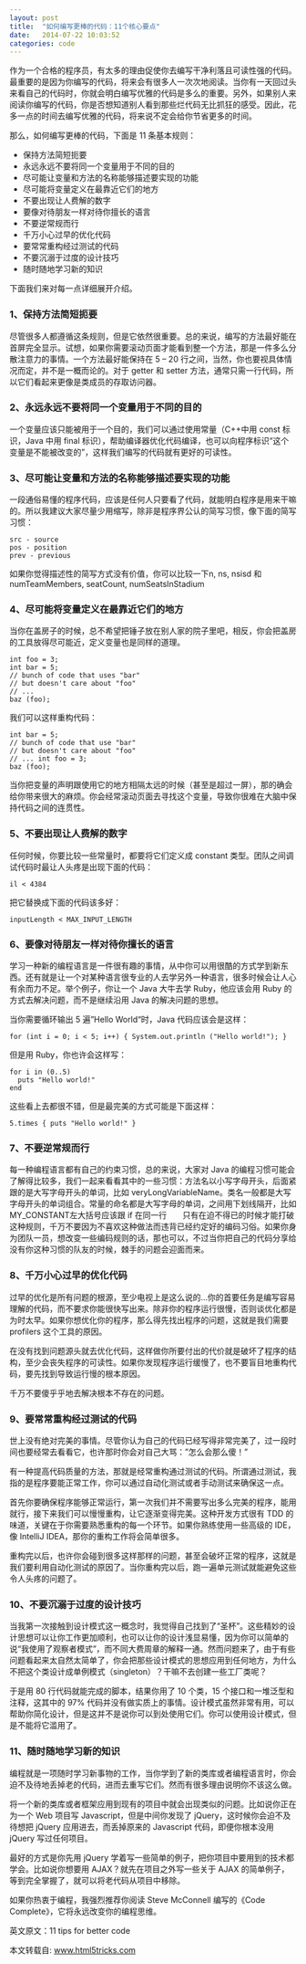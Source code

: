 ```yaml
---
layout: post
title:  "如何编写更棒的代码：11个核心要点"
date:   2014-07-22 10:03:52
categories: code
---
```


作为一个合格的程序员，有太多的理由促使你去编写干净利落且可读性强的代码。最重要的是因为你编写的代码，将来会有很多人一次次地阅读。当你有一天回过头来看自己的代码时，你就会明白编写优雅的代码是多么的重要。另外，如果别人来阅读你编写的代码，你是否想知道别人看到那些烂代码无比抓狂的感受。因此，花多一点的时间去编写优雅的代码，将来说不定会给你节省更多的时间。


那么，如何编写更棒的代码，下面是 11 条基本规则：


* 保持方法简短扼要
* 永远永远不要将同一个变量用于不同的目的
* 尽可能让变量和方法的名称能够描述要实现的功能
* 尽可能将变量定义在最靠近它们的地方
* 不要出现让人费解的数字
* 要像对待朋友一样对待你擅长的语言
* 不要逆常规而行
* 千万小心过早的优化代码
* 要常常重构经过测试的代码
* 不要沉溺于过度的设计技巧
* 随时随地学习新的知识

下面我们来对每一点详细展开介绍。

### 1、保持方法简短扼要


尽管很多人都遵循这条规则，但是它依然很重要。总的来说，编写的方法最好能在首屏完全显示。试想，如果你需要滚动页面才能看到整一个方法，那是一件多么分散注意力的事情。一个方法最好能保持在 5 – 20 行之间，当然，你也要视具体情况而定，并不是一概而论的。对于 getter 和 setter 方法，通常只需一行代码，所以它们看起来更像是类成员的存取访问器。

### 2、永远永远不要将同一个变量用于不同的目的

一个变量应该只能被用于一个目的，我们可以通过使用常量（C++中用 const 标识，Java 中用 final 标识），帮助编译器优化代码编译，也可以向程序标识“这个变量是不能被改变的”，这样我们编写的代码就有更好的可读性。

### 3、尽可能让变量和方法的名称能够描述要实现的功能

一段通俗易懂的程序代码，应该是任何人只要看了代码，就能明白程序是用来干嘛的。所以我建议大家尽量少用缩写，除非是程序界公认的简写习惯，像下面的简写习惯：

	src - source
	pos - position
	prev - previous

如果你觉得描述性的简写方式没有价值，你可以比较一下n, ns, nsisd 和 numTeamMembers, seatCount, numSeatsInStadium

### 4、尽可能将变量定义在最靠近它们的地方

当你在盖房子的时候，总不希望把锤子放在别人家的院子里吧，相反，你会把盖房的工具放得尽可能近，定义变量也是同样的道理。

	int foo = 3;
	int bar = 5;
	// bunch of code that uses "bar"
	// but doesn't care about "foo"
	// ... 
	baz (foo); 

我们可以这样重构代码：

	int bar = 5;
	// bunch of code that use "bar"
	// but doesn't care about "foo"
	// ... int foo = 3;
	baz (foo);

当你把变量的声明跟使用它的地方相隔太远的时候（甚至是超过一屏），那的确会给你带来很大的麻烦。你会经常滚动页面去寻找这个变量，导致你很难在大脑中保持代码之间的连贯性。

### 5、不要出现让人费解的数字

任何时候，你要比较一些常量时，都要将它们定义成 constant 类型。团队之间调试代码时最让人头疼是出现下面的代码：

	il < 4384 

把它替换成下面的代码该多好：

	inputLength < MAX_INPUT_LENGTH

### 6、要像对待朋友一样对待你擅长的语言

学习一种新的编程语言是一件很有趣的事情，从中你可以用很酷的方式学到新东西。还有就是让一个对某种语言很专业的人去学另外一种语言，很多时候会让人心有余而力不足。举个例子，你让一个 Java 大牛去学 Ruby，他应该会用 Ruby 的方式去解决问题，而不是继续沿用 Java 的解决问题的思想。

当你需要循环输出 5 遍”Hello World“时，Java 代码应该会是这样：

	for (int i = 0; i < 5; i++) { System.out.println ("Hello world!"); }

但是用 Ruby，你也许会这样写：

	for i in (0..5)
	  puts "Hello world!"
	end 

这些看上去都很不错，但是最完美的方式可能是下面这样：

	5.times { puts "Hello world!" }

### 7、不要逆常规而行

每一种编程语言都有自己的约束习惯，总的来说，大家对 Java 的编程习惯可能会了解得比较多，我们一起来看看其中的一些习惯：方法名以小写字母开头，后面紧跟的是大写字母开头的单词，比如 veryLongVariableName。类名一般都是大写字母开头的单词组合。常量的命名都是大写字母的单词，之间用下划线隔开，比如 MY_CONSTANT左大括号应该跟 if 在同一行　　只有在迫不得已的时候才能打破这种规则，千万不要因为不喜欢这种做法而违背已经约定好的编码习俗。如果你身为团队一员，想改变一些编码规则的话，那也可以，不过当你把自己的代码分享给没有你这种习惯的队友的时候，棘手的问题会迎面而来。

### 8、千万小心过早的优化代码

过早的优化是所有问题的根源，至少电视上是这么说的…你的首要任务是编写容易理解的代码，而不要求你能很快写出来。除非你的程序运行很慢，否则谈优化都是为时太早。如果你想优化你的程序，那么得先找出程序的问题，这就是我们需要 profilers 这个工具的原因。

在没有找到问题源头就去优化代码，这样做你所要付出的代价就是破坏了程序的结构，至少会丧失程序的可读性。如果你发现程序运行缓慢了，也不要盲目地重构代码，要先找到导致运行慢的根本原因。

千万不要傻乎乎地去解决根本不存在的问题。

### 9、要常常重构经过测试的代码

世上没有绝对完美的事情。尽管你认为自己的代码已经写得非常完美了，过一段时间也要经常去看看它，也许那时你会对自己大骂：”怎么会那么傻！”

有一种提高代码质量的方法，那就是经常重构通过测试的代码。所谓通过测试，我指的是程序要能正常工作，你可以通过自动化测试或者手动测试来确保这一点。

首先你要确保程序能够正常运行，第一次我们并不需要写出多么完美的程序，能用就行，接下来我们可以慢慢重构，让它逐渐变得完美。这种开发方式很有 TDD 的味道，关键在于你需要熟悉重构的每一个环节。如果你熟练使用一些高级的 IDE，像 IntelliJ IDEA，那你的重构工作将会简单很多。

重构完以后，也许你会碰到很多这样那样的问题，甚至会破坏正常的程序，这就是我们要利用自动化测试的原因了。当你重构完以后，跑一遍单元测试就能避免这些令人头疼的问题了。

### 10、不要沉溺于过度的设计技巧

当我第一次接触到设计模式这一概念时，我觉得自己找到了“圣杯”。这些精妙的设计思想可以让你工作更加顺利，也可以让你的设计浅显易懂，因为你可以简单的说“我使用了观察者模式”，而不同大费周章的解释一通。然而问题来了，由于有些问题看起来太自然太简单了，你会把那些设计模式的思想应用到任何地方，为什么不把这个类设计成单例模式（singleton）？干嘛不去创建一些工厂类呢？

于是用 80 行代码就能完成的脚本，结果你用了 10 个类，15 个接口和一堆泛型和注释，这其中的 97% 代码并没有做实质上的事情。设计模式虽然非常有用，可以帮助你简化设计，但是这并不是说你可以到处使用它们。你可以使用设计模式，但是不能将它滥用了。

### 11、随时随地学习新的知识

编程就是一项随时学习新事物的工作，当你学到了新的类库或者编程语言时，你会迫不及待地丢掉老的代码，进而去重写它们。然而有很多理由说明你不该这么做。

将一个新的类库或者框架应用到现有的项目中就会出现类似的问题。比如说你正在为一个 Web 项目写 Javascript，但是中间你发现了 jQuery，这时候你会迫不及待想把 jQuery 应用进去，而丢掉原来的 Javascript 代码，即便你根本没用 jQuery 写过任何项目。

最好的方式是你先用 jQuery 学着写一些简单的例子，把你项目中要用到的技术都学会。比如说你想要用 AJAX？就先在项目之外写一些关于 AJAX 的简单例子，等到完全掌握了，就可以将老代码从项目中移除。

如果你热衷于编程，我强烈推荐你阅读 Steve McConnell 编写的《Code Complete》，它将永远改变你的编程思维。

英文原文：11 tips for better code

本文转载自: www.html5tricks.com